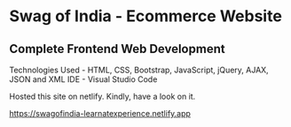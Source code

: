 # Swag of India - Ecommerce Website
## Complete Frontend Web Development

Technologies Used - HTML, CSS, Bootstrap, JavaScript, jQuery, AJAX, JSON and XML
IDE - Visual Studio Code

Hosted this site on netlify. Kindly, have a look on it.

https://swagofindia-learnatexperience.netlify.app
